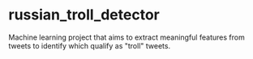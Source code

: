# russian_troll_detector
Machine learning project that aims to extract meaningful features from tweets to identify which qualify as "troll" tweets.
